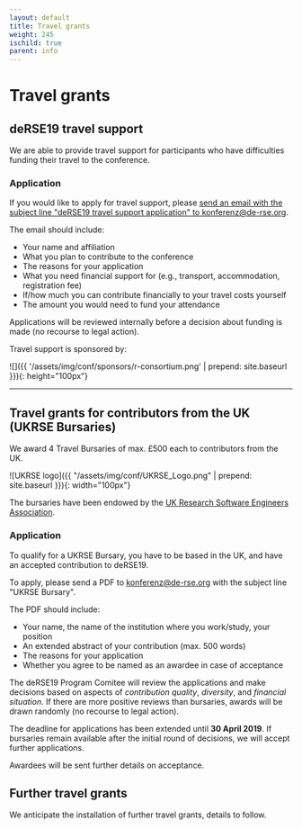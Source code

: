 ```yaml
--- 
layout: default 
title: Travel grants
weight: 245
ischild: true
parent: info
---
```


# Travel grants

## deRSE19 travel support

We are able to provide travel support for participants who have difficulties
funding their travel to the conference.

### Application

If you would like to apply for travel support, please [send an email with the
subject line "deRSE19 travel support application" to konferenz@de-rse.org](mailto:konferenz@de-rse.org?subject=[deRSE19]%20travel%20support%20application).

The email should include:

- Your name and affiliation
- What you plan to contribute to the conference
- The reasons for your application
- What you need financial support for (e.g., transport, accommodation, registration fee)
- If/how much you can contribute financially to your travel costs yourself
- The amount you would need to fund your attendance

Applications will be reviewed internally before a decision about funding is made (no recourse to legal action).

Travel support is sponsored by:

![]({{ '/assets/img/conf/sponsors/r-consortium.png' | prepend: site.baseurl }}){: height="100px"}

---

## Travel grants for contributors from the UK (UKRSE Bursaries)

We award 4 Travel Bursaries of max. £500 each to contributors from the UK.

![UKRSE logo]({{ "/assets/img/conf/UKRSE_Logo.png" | prepend: site.baseurl }}){: width="100px"}

The bursaries have been endowed by the [UK Research Software Engineers Association](https://rse.ac.uk/).

### Application

To qualify for a UKRSE Bursary, you have to be based in the UK, and have an
accepted contribution to deRSE19.

To apply, please send a PDF to 
[konferenz@de-rse.org](mailto:konferenz@de-rse.org)
with the subject line "UKRSE Bursary".

The PDF should include:
- Your name, the name of the institution where you work/study, your position
- An extended abstract of your contribution (max. 500 words)
- The reasons for your application
- Whether you agree to be named as an awardee in case of acceptance

The deRSE19 Program Comitee will review the applications and make decisions
based on aspects of *contribution quality*, *diversity*, and *financial situation*.
If there are more positive reviews than bursaries, awards will be drawn randomly
(no recourse to legal action).

The deadline for applications has been extended until **30 April 2019**. If bursaries remain
available after the initial round of decisions, we will accept further
applications.

Awardees will be sent further details on acceptance.

## Further travel grants

We anticipate the installation of further travel grants, details to follow.
